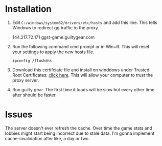 # Installation

1. Edit `C:/windows/system32/drivers/etc/hosts` and add this line. This
   tells Windows to redirect gg traffic to the proxy.

    144.217.72.171 ggst-game.guiltygear.com

2. Run the following command cmd prompt or in Win+R. This will reset your
   settings to apply the new hosts file.

    `ipconfig /flushdns`


3. Download this certifciate file and install on winddows under Trusted Root Certificates: [click here](windows.p12). This will allow your computer to trust the proxy server.

4. Run guilty gear. The first time it loads will be slow but every other time after should be faster.

# Issues

The server doesn't ever refresh the cache. Over time the game stats and lobbies might start being incorrect due to stale data. I'm gonna implement cache-invalidation after like, a day or two.


